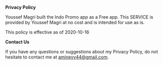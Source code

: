 **Privacy Policy**

Youssef Magri built the Indo Promo app as a Free app. This SERVICE is provided by Youssef Magri at no cost and is intended for use as is.





This policy is effective as of 2020-10-16

**Contact Us**

If you have any questions or suggestions about my Privacy Policy, do not hesitate to contact me at aminevv44@gmail.com.
